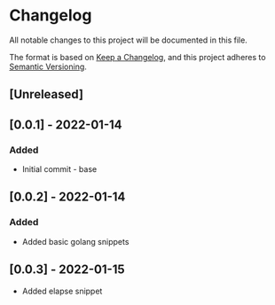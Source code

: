 # Changelog
All notable changes to this project will be documented in this file.

The format is based on [Keep a Changelog](https://keepachangelog.com/en/1.0.0/),
and this project adheres to [Semantic Versioning](https://semver.org/spec/v2.0.0.html).

## [Unreleased]

## [0.0.1] - 2022-01-14
### Added
- Initial commit - base

## [0.0.2] - 2022-01-14
### Added
- Added basic golang snippets

## [0.0.3] - 2022-01-15
- Added elapse snippet